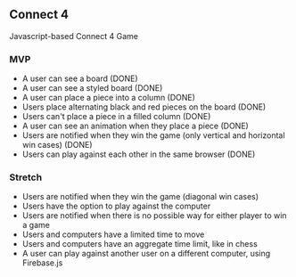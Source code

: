 ## Connect 4

Javascript-based Connect 4 Game

### MVP

- A user can see a board (DONE)
- A user can see a styled board (DONE)
- A user can place a piece into a column (DONE)
- Users place alternating black and red pieces on the board (DONE)
- Users can't place a piece in a filled column (DONE)
- A user can see an animation when they place a piece (DONE)
- Users are notified when they win the game (only vertical and horizontal win cases) (DONE)
- Users can play against each other in the same browser (DONE)

### Stretch
- Users are notified when they win the game (diagonal win cases)
- Users have the option to play against the computer
- Users are notified when there is no possible way for either player to win a game
- Users and computers have a limited time to move
- Users and computers have an aggregate time limit, like in chess
- A user can play against another user on a different computer, using Firebase.js
